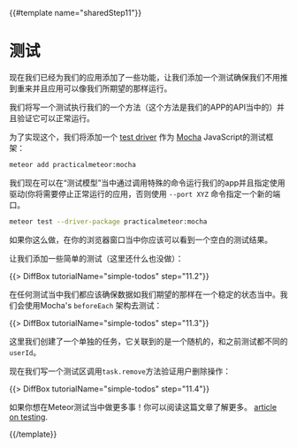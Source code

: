{{#template name="sharedStep11"}}

# 测试

现在我们已经为我们的应用添加了一些功能，让我们添加一个测试确保我们不用推到重来并且应用可以像我们所期望的那样运行。

我们将写一个测试执行我们的一个方法（这个方法是我们的APP的API当中的）并且验证它可以正常运行。

为了实现这个，我们将添加一个 [test driver](http://guide.meteor.com/testing.html#test-driver) 作为 [Mocha](https://mochajs.org) JavaScript的测试框架：

```bash
meteor add practicalmeteor:mocha
```

我们现在可以在“测试模型”当中通过调用特殊的命令运行我们的app并且指定使用驱动(你将需要停止正常运行的应用，否则使用 `--port XYZ` 命令指定一个新的端口。

```bash
meteor test --driver-package practicalmeteor:mocha
```

如果你这么做，在你的浏览器窗口当中你应该可以看到一个空白的测试结果。

让我们添加一些简单的测试（这里还什么也没做）：

{{> DiffBox tutorialName="simple-todos" step="11.2"}}

在任何测试当中我们都应该确保数据如我们期望的那样在一个稳定的状态当中。我们会使用Mocha's `beforeEach` 架构去测试：

{{> DiffBox tutorialName="simple-todos" step="11.3"}}

这里我们创建了一个单独的任务，它关联到的是一个随机的，和之前测试都不同的 `userId`。

现在我们写一个测试区调用`task.remove`方法验证用户删除操作：

{{> DiffBox tutorialName="simple-todos" step="11.4"}}

如果你想在Meteor测试当中做更多事！你可以阅读这篇文章了解更多。 [article on testing](http://guide.meteor.com/testing.html).

{{/template}}
